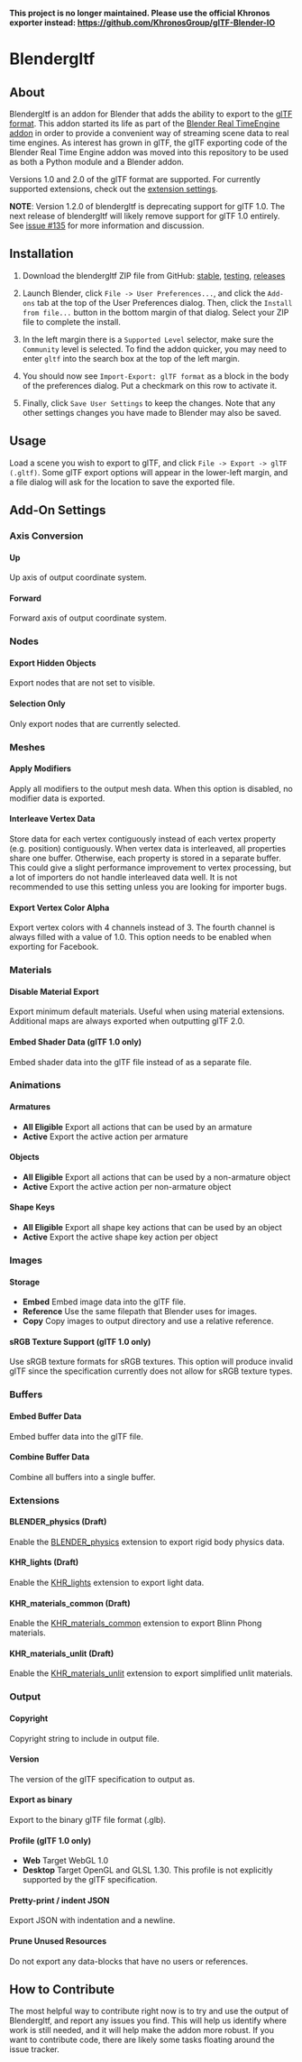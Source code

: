**This project is no longer maintained. Please use the official Khronos exporter instead: https://github.com/KhronosGroup/glTF-Blender-IO**

# Blendergltf

## About

Blendergltf is an addon for Blender that adds the ability to export to the [glTF format](https://github.com/KhronosGroup/glTF).
This addon started its life as part of the [Blender Real TimeEngine addon](https://github.com/Kupoman/BlenderRealtimeEngineAddon)
in order to provide a convenient way of streaming scene data to real time  engines.
As interest has grown in glTF, the glTF exporting code of the Blender Real Time Engine addon was moved into this repository to be used as both a Python module and a Blender addon.

Versions 1.0 and 2.0 of the glTF format are supported. For currently supported extensions, check out the [extension settings](#extensions).

**NOTE**: Version 1.2.0 of blendergltf is deprecating support for glTF 1.0.
The next release of blendergltf will likely remove support for glTF 1.0 entirely.
See [issue #135](https://github.com/Kupoman/blendergltf/issues/135) for more information and discussion.

## Installation

1. Download the blendergltf ZIP file from GitHub:
[stable](https://github.com/Kupoman/blendergltf/archive/master.zip),
[testing](https://github.com/Kupoman/blendergltf/archive/develop.zip),
[releases](https://github.com/Kupoman/blendergltf/releases)

2. Launch Blender, click `File -> User Preferences...`, and click the `Add-ons` tab
at the top of the User Preferences dialog.  Then, click the `Install from file...`
button in the bottom margin of that dialog.  Select your ZIP file to complete
the install.

3. In the left margin there is a `Supported Level` selector, make sure the
`Community` level is selected.  To find the addon quicker, you may need
to enter `gltf` into the search box at the top of the left margin.

4. You should now see `Import-Export: glTF format` as a block in the body of the
preferences dialog.  Put a checkmark on this row to activate it.

5. Finally, click `Save User Settings` to keep the changes.  Note that any other
settings changes you have made to Blender may also be saved.

## Usage

Load a scene you wish to export to glTF, and click `File -> Export -> glTF (.gltf)`.
Some glTF export options will appear in the lower-left margin, and a file dialog
will ask for the location to save the exported file.

## Add-On Settings
### Axis Conversion
#### Up
Up axis of output coordinate system.
#### Forward
Forward axis of output coordinate system.

### Nodes
#### Export Hidden Objects
Export nodes that are not set to visible.
#### Selection Only
Only export nodes that are currently selected.

### Meshes
#### Apply Modifiers
Apply all modifiers to the output mesh data.
When this option is disabled, no modifier data is exported.
#### Interleave Vertex Data
Store data for each vertex contiguously instead of each vertex property (e.g. position) contiguously.
When vertex data is interleaved, all properties share one buffer.
Otherwise, each property is stored in a separate buffer.
This could give a slight performance improvement to vertex processing, but a lot of importers do not handle interleaved data well.
It is not recommended to use this setting unless you are looking for importer bugs.
#### Export Vertex Color Alpha
Export vertex colors with 4 channels instead of 3.
The fourth channel is always filled with a value of 1.0.
This option needs to be enabled when exporting for Facebook.

### Materials
#### Disable Material Export
Export minimum default materials. Useful when using material extensions. Additional maps are always exported when outputting glTF 2.0.
#### Embed Shader Data (glTF 1.0 only)
Embed shader data into the glTF file instead of as a separate file.

### Animations
#### Armatures
* **All Eligible** Export all actions that can be used by an armature
* **Active** Export the active action per armature
#### Objects
* **All Eligible** Export all actions that can be used by a non-armature object
* **Active** Export the active action per non-armature object
#### Shape Keys
* **All Eligible** Export all shape key actions that can be used by an object
* **Active** Export the active shape key action per object

### Images
#### Storage
* **Embed** Embed image data into the glTF file.
* **Reference** Use the same filepath that Blender uses for images.
* **Copy** Copy images to output directory and use a relative reference.
#### sRGB Texture Support (glTF 1.0 only)
Use sRGB texture formats for sRGB textures.
This option will produce invalid glTF since the specification currently does not allow for sRGB texture types.

### Buffers
#### Embed Buffer Data
Embed buffer data into the glTF file.
#### Combine Buffer Data
Combine all buffers into a single buffer.

### Extensions
#### BLENDER_physics (Draft)
Enable the [BLENDER_physics](https://github.com/Kupoman/blendergltf/tree/master/extensions/BLENDER_physics) extension to export rigid body physics data.
#### KHR_lights (Draft)
Enable the [KHR_lights](https://github.com/andreasplesch/glTF/blob/ec6f61d73bcd58d59d4a4ea9ac009f973c693c5f/extensions/Khronos/KHR_lights/README.md) extension to export light data.
#### KHR_materials_common (Draft)
Enable the [KHR_materials_common](https://github.com/KhronosGroup/glTF/tree/master/extensions/Khronos/KHR_materials_common) extension to export Blinn Phong materials.

#### KHR_materials_unlit (Draft)
Enable the [KHR_materials_unlit](https://github.com/KhronosGroup/glTF/pull/1163) extension to export simplified unlit materials.

### Output
#### Copyright
Copyright string to include in output file.
#### Version
The version of the glTF specification to output as.
#### Export as binary
Export to the binary glTF file format (.glb).
#### Profile (glTF 1.0 only)
* **Web** Target WebGL 1.0
* **Desktop** Target OpenGL and GLSL 1.30.
This profile is not explicitly supported by the glTF specification.
#### Pretty-print / indent JSON
Export JSON with indentation and a newline.
#### Prune Unused Resources
Do not export any data-blocks that have no users or references.

## How to Contribute
The most helpful way to contribute right now is to try and use the output of
Blendergltf, and report any issues you find. This will help us identify where work
is still needed, and it will help make the addon more robust. If you want to
 contribute code, there are likely some tasks floating around the issue tracker.
